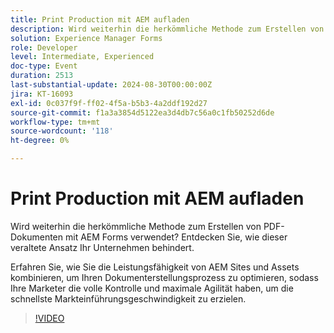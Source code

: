 ```yaml
---
title: Print Production mit AEM aufladen
description: Wird weiterhin die herkömmliche Methode zum Erstellen von PDF-Dokumenten mit AEM Forms verwendet? Entdecken Sie, wie dieser veraltete Ansatz Ihr Unternehmen behindert. Erfahren Sie, wie Sie die Leistungsfähigkeit von AEM Sites und Assets kombinieren, um Ihren Dokumenterstellungsprozess zu optimieren, sodass Ihre Marketer die volle Kontrolle und maximale Agilität haben, um die schnellste Markteinführungsgeschwindigkeit zu erzielen.
solution: Experience Manager Forms
role: Developer
level: Intermediate, Experienced
doc-type: Event
duration: 2513
last-substantial-update: 2024-08-30T00:00:00Z
jira: KT-16093
exl-id: 0c037f9f-ff02-4f5a-b5b3-4a2ddf192d27
source-git-commit: f1a3a3854d5122ea3d4db7c56a0c1fb50252d6de
workflow-type: tm+mt
source-wordcount: '118'
ht-degree: 0%

---
```


# Print Production mit AEM aufladen

Wird weiterhin die herkömmliche Methode zum Erstellen von PDF-Dokumenten mit AEM Forms verwendet? Entdecken Sie, wie dieser veraltete Ansatz Ihr Unternehmen behindert.

Erfahren Sie, wie Sie die Leistungsfähigkeit von AEM Sites und Assets kombinieren, um Ihren Dokumenterstellungsprozess zu optimieren, sodass Ihre Marketer die volle Kontrolle und maximale Agilität haben, um die schnellste Markteinführungsgeschwindigkeit zu erzielen.

>[!VIDEO](https://video.tv.adobe.com/v/3433166/?learn=on)
